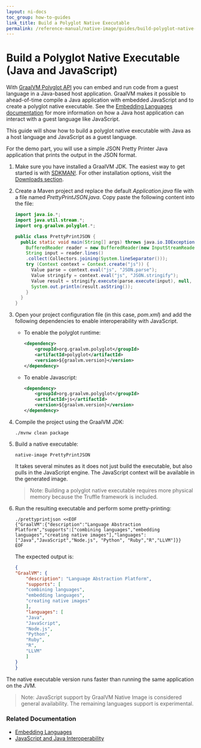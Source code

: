 ```yaml
---
layout: ni-docs
toc_group: how-to-guides
link_title: Build a Polyglot Native Executable
permalink: /reference-manual/native-image/guides/build-polyglot-native-executable/
---
```


# Build a Polyglot Native Executable (Java and JavaScript)

With [GraalVM Polyglot API](https://www.graalvm.org/sdk/javadoc/org/graalvm/polyglot/package-summary.html) you can embed and run code from a guest language in a Java-based host application.
GraalVM makes it possible to ahead-of-time compile a Java application with embedded JavaScript and to create a polyglot native executable. 
See the [Embedding Languages documentation](../../embedding/embed-languages.md) for more information on how a Java host application can interact with a guest language like JavaScript.

This guide will show how to build a polyglot native executable with Java as a host language and JavaScript as a guest language. 

For the demo part, you will use a simple JSON Pretty Printer Java application that prints the output in the JSON format.

1. Make sure you have installed a GraalVM JDK.
The easiest way to get started is with [SDKMAN!](https://sdkman.io/jdks#graal).
For other installation options, visit the [Downloads section](https://www.graalvm.org/downloads/).

2. Create a Maven project and replace the default _Application.java_ file with a file named _PrettyPrintJSON.java_. 
Copy paste the following content into the file:

    ```java
    import java.io.*;
    import java.util.stream.*;
    import org.graalvm.polyglot.*;

    public class PrettyPrintJSON {
      public static void main(String[] args) throws java.io.IOException {
        BufferedReader reader = new BufferedReader(new InputStreamReader(System.in));
        String input = reader.lines()
        .collect(Collectors.joining(System.lineSeparator()));
        try (Context context = Context.create("js")) {
          Value parse = context.eval("js", "JSON.parse");
          Value stringify = context.eval("js", "JSON.stringify");
          Value result = stringify.execute(parse.execute(input), null, 2);
          System.out.println(result.asString());
        }
      }
    } 
    ```

2. Open your project configuration file (in this case, _pom.xml_) and add the following dependencies to enable interoperability with JavaScript.

    - To enable the polyglot runtime:
      ```xml
      <dependency>
          <groupId>org.graalvm.polyglot</groupId>
          <artifactId>polyglot</artifactId> 
          <version>${graalvm.version}</version>
      </dependency>
      ```
    - To enable Javascript:
      ```xml
      <dependency>
          <groupId>org.graalvm.polyglot</groupId>
          <artifactId>js</artifactId> 
          <version>${graalvm.version}</version>
      </dependency>
      ```

3. Compile the project using the GraalVM JDK:
    ```shell 
    ./mvnw clean package
    ```

4. Build a native executable:

    ```shell
    native-image PrettyPrintJSON
    ```
  
    It takes several minutes as it does not just build the executable, but also pulls in the JavaScript engine. 
    The JavaScript context will be available in the generated image.

    > Note: Building a polyglot native executable requires more physical memory because the Truffle framework is included.

5. Run the resulting executable and perform some pretty-printing:

    ```shell
    ./prettyprintjson <<EOF
    {"GraalVM":{"description":"Language Abstraction Platform","supports":["combining languages","embedding languages","creating native images"],"languages": ["Java","JavaScript","Node.js", "Python", "Ruby","R","LLVM"]}}
    EOF
    ```
    The expected output is:

    ```JSON
    {
    "GraalVM": {
        "description": "Language Abstraction Platform",
        "supports": [
        "combining languages",
        "embedding languages",
        "creating native images"
        ],
        "languages": [
        "Java",
        "JavaScript",
        "Node.js",
        "Python",
        "Ruby",
        "R",
        "LLVM"
        ]
    }
    }
    ```

The native executable version runs faster than running the same application on the JVM.

> Note: JavaScript support by GraalVM Native Image is considered general availability. The remaining languages support is experimental.

### Related Documentation

* [Embedding Languages](../../embedding/embed-languages.md)
* [JavaScript and Java Interoperability](../../js/JavaInteroperability.md)